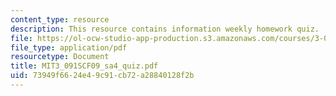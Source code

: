 ```yaml
---
content_type: resource
description: This resource contains information weekly homework quiz.
file: https://ol-ocw-studio-app-production.s3.amazonaws.com/courses/3-091sc-introduction-to-solid-state-chemistry-fall-2010/73949f6624e49c91cb72a28840128f2b_MIT3_091SCF09_sa4_quiz.pdf
file_type: application/pdf
resourcetype: Document
title: MIT3_091SCF09_sa4_quiz.pdf
uid: 73949f66-24e4-9c91-cb72-a28840128f2b
---
```

